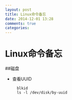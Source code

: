 ```yaml
---
layout: post
title: Linux命令备忘
date: 2014-12-01 13:28
comments: true
categories: 
---
```

# Linux命令备忘

##磁盘

- 查看UUID

        blkid
        ls -l /dev/disk/by-uuid

[ovsoil]:    http://blog.ovsoil.com  "OVSOIL"
<!-- create time: 2014-12-01 15:04:52  -->

